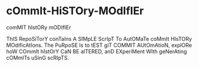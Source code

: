 # cOmmIt-HiSTOry-MOdIfIEr
comMIT hIstORy mODIfIEr

ThIS RepoSiTorY conTaIns A SIMpLE ScrIpT To AutOMaTe coMmIt HIsTORy MOdificAtIons. The PuRpoSE Is to tEST giT COMMIT AUtOmAtioN, explORe hoW COmmIt hIstOrY CaN BE alTERED, anD EXperiMent WIth geNerAting cOMmITs uSinG scRIpTS.
